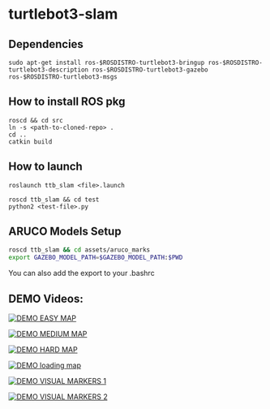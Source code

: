 # turtlebot3-slam

## Dependencies

```
sudo apt-get install ros-$ROSDISTRO-turtlebot3-bringup ros-$ROSDISTRO-turtlebot3-description ros-$ROSDISTRO-turtlebot3-gazebo ros-$ROSDISTRO-turtlebot3-msgs
```

## How to install ROS pkg
```
roscd && cd src
ln -s <path-to-cloned-repo> .
cd ..
catkin build
```

## How to launch
```
roslaunch ttb_slam <file>.launch
```

```
roscd ttb_slam && cd test
python2 <test-file>.py
```

## ARUCO Models Setup
```bash
roscd ttb_slam && cd assets/aruco_marks
export GAZEBO_MODEL_PATH=$GAZEBO_MODEL_PATH:$PWD
```

You can also add the export to your .bashrc

## DEMO Videos:

 [![DEMO EASY MAP](https://img.youtube.com/vi/RQzRqY-mfJk/default.jpg)](https://www.youtube.com/watch?v=RQzRqY-mfJk&ab_channel=PabloRoca)
 
 [![DEMO MEDIUM MAP](https://img.youtube.com/vi/EA03E64It7I/default.jpg)](https://www.youtube.com/watch?v=EA03E64It7I&ab_channel=PabloRoca)
 
 [![DEMO HARD MAP](https://img.youtube.com/vi/ilHbzyHuSp8/default.jpg)](https://www.youtube.com/watch?v=ilHbzyHuSp8&ab_channel=PabloRoca)
 
 [![DEMO loading map](https://img.youtube.com/vi/LLQQiBQZgXA/default.jpg)](https://www.youtube.com/watch?v=LLQQiBQZgXA&ab_channel=PabloRoca)

 [![DEMO VISUAL MARKERS 1](https://img.youtube.com/vi/Udp_SFlDTek/default.jpg)](https://www.youtube.com/watch?v=ilHbzyHuSp8&ab_channel=PabloRoca)
 
 [![DEMO VISUAL MARKERS 2](https://img.youtube.com/vi/h6QtdQYMn84/default.jpg)](https://www.youtube.com/watch?v=h6QtdQYMn84&ab_channel=PabloRoca)
